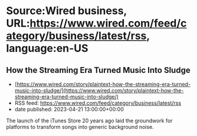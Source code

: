 # Source:Wired business, URL:https://www.wired.com/feed/category/business/latest/rss, language:en-US

## How the Streaming Era Turned Music Into Sludge
 - [https://www.wired.com/story/plaintext-how-the-streaming-era-turned-music-into-sludge/](https://www.wired.com/story/plaintext-how-the-streaming-era-turned-music-into-sludge/)
 - RSS feed: https://www.wired.com/feed/category/business/latest/rss
 - date published: 2023-04-21 13:00:00+00:00

The launch of the iTunes Store 20 years ago laid the groundwork for platforms to transform songs into generic background noise.

